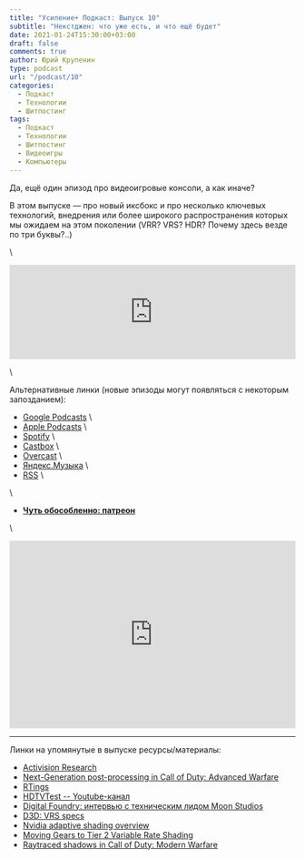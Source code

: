 ```yaml
---
title: "Усиление+ Подкаст: Выпуск 10"
subtitle: "Некстджен: что уже есть, и что ещё будет"
date: 2021-01-24T15:30:00+03:00
draft: false
comments: true
author: Юрий Крупенин
type: podcast
url: "/podcast/10"
categories:
  - Подкаст
  - Технологии
  - Шитпостинг
tags:
  - Подкаст
  - Технологии
  - Шитпостинг
  - Видеоигры
  - Компьютеры
---
```

Да, ещё один эпизод про видеоигровые консоли, а как иначе?

В этом выпуске — про новый иксбокс и про несколько ключевых технологий, внедрения или более широкого распространения которых мы ожидаем на этом поколении (VRR? VRS? HDR? Почему здесь везде по три буквы?..)

\

<iframe width="100%" height="166" scrolling="no" frameborder="no" allow="autoplay" src="https://w.soundcloud.com/player/?url=https%3A//api.soundcloud.com/tracks/971678332&color=%23ff5500&auto_play=false&hide_related=false&show_comments=true&show_user=true&show_reposts=false&show_teaser=true"></iframe>

\

Альтернативные линки (новые эпизоды могут появляться с некоторым запозданием):

* [Google Podcasts](https://podcasts.google.com/?feed=aHR0cDovL2ZlZWRzLnNvdW5kY2xvdWQuY29tL3VzZXJzL3NvdW5kY2xvdWQ6dXNlcnM6MjM0MzMyOTQvc291bmRzLnJzcw) \
* [Apple Podcasts](https://podcasts.apple.com/ru/podcast/%D1%83%D1%81%D0%B8%D0%BB%D0%B5%D0%BD%D0%B8%D0%B5-%D0%BF%D0%BE%D0%B4%D0%BA%D0%B0%D1%81%D1%82/id1487512789) \
* [Spotify](https://open.spotify.com/show/4dQbxnwJjsz4z9UdCVJR6H) \
* [Castbox](https://castbox.fm/channel/%D0%A3%D1%81%D0%B8%D0%BB%D0%B5%D0%BD%D0%B8%D0%B5%2B-%D0%9F%D0%BE%D0%B4%D0%BA%D0%B0%D1%81%D1%82-id2462850) \
* [Overcast](https://overcast.fm/itunes1487512789) \
* [Яндекс.Музыка](https://music.yandex.ru/album/9244822) \
* [RSS](https://anchor.fm/s/1079e220/podcast/rss) \

\

* [<b>Чуть обособленно: патреон</b>](https://patreon.com/usilenie)

\

<iframe src="https://yoomoney.ru/quickpay/shop-widget?writer=seller&targets=%D0%98%D0%BB%D0%B8%20%D0%B7%D0%B0%D0%BD%D0%B5%D1%81%D1%82%D0%B8%20%D0%BD%D0%B0%20%D0%BF%D0%B8%D0%B2%D0%BE%20(%D0%BA%D0%BE%D0%B3%D0%BE%20%D1%8F%20%D0%BE%D0%B1%D0%BC%D0%B0%D0%BD%D1%8B%D0%B2%D0%B0%D1%8E%2C%20%D0%BD%D0%B0%20%D0%B0%D1%83%D0%B4%D0%B8%D0%BE%D1%85%D0%BB%D0%B0%D0%BC)%20%D1%80%D0%B0%D0%B7%D0%BE%D0%B2%D0%BE&targets-hint=&default-sum=200&button-text=11&payment-type-choice=on&mobile-payment-type-choice=on&comment=on&hint=&successURL=&quickpay=shop&account=410016665247103" width="100%" height="330" frameborder="0" allowtransparency="true" scrolling="no"></iframe>

---

Линки на упомянутые в выпуске ресурсы/материалы:

* [Activision Research](https://research.activision.com/)
* [Next-Generation post-processing in Call of Duty: Advanced Warfare](http://advances.realtimerendering.com/s2014/sledgehammer/Next-Generation-Post-Processing-in-Call-of-Duty-Advanced-Warfare-v17.pptx)
* [RTings](https://www.rtings.com/)
* [HDTVTest -- Youtube-канал](https://www.youtube.com/user/hdtvtest)
* [Digital Foundry: интервью с техническим лидом Moon Studios](https://www.youtube.com/watch?v=HxOUpb5UrRk)
* [D3D:  VRS specs](https://microsoft.github.io/DirectX-Specs/d3d/VariableRateShading.html)
* [Nvidia adaptive shading overview](http://www.leiy.cc/publications/nas/nas-gdc19.pdf)
* [Moving Gears to Tier 2 Variable Rate Shading](https://devblogs.microsoft.com/directx/gears-vrs-tier2/)
* [Raytraced shadows in Call of Duty: Modern Warfare](https://www.activision.com/cdn/research/Raytraced_Shadows_in_Call_of_Duty_Modern_Warfare.pdf)


